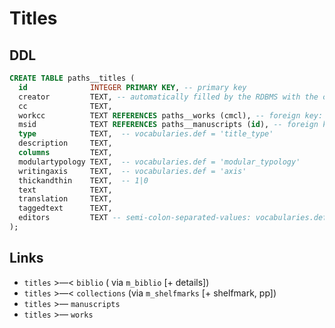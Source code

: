 # Titles

## DDL

```sql
CREATE TABLE paths__titles (
  id              INTEGER PRIMARY KEY, -- primary key
  creator         TEXT, -- automatically filled by the RDBMS with the current user id
  cc              TEXT,
  workcc          TEXT REFERENCES paths__works (cmcl), -- foreign key: works.cmcl,
  msid            TEXT REFERENCES paths__manuscripts (id), -- foreign key: works.cmcl,
  type            TEXT,  -- vocabularies.def = 'title_type'
  description     TEXT,
  columns         TEXT,
  modulartypology TEXT,  -- vocabularies.def = 'modular_typology'
  writingaxis     TEXT,  -- vocabularies.def = 'axis'
  thickandthin    TEXT,  -- 1|0
  text            TEXT,
  translation     TEXT,
  taggedtext      TEXT,
  editors         TEXT -- semi-colon-separated-values: vocabularies.def = 'persons'
);
```

## Links
- `titles` >—< `biblio` ( via `m_biblio` [+ details])
- `titles` >—< `collections` (via `m_shelfmarks` [+ shelfmark, pp])
- `titles` >— `manuscripts`
- `titles` >— `works`
